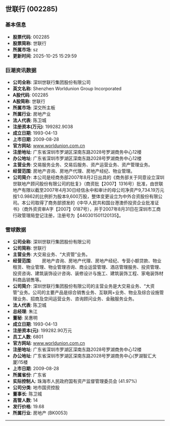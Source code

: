 ## 世联行 (002285)

### 基本信息

- **股票代码**: 002285
- **股票简称**: 世联行
- **所属市场**: sz
- **更新时间**: 2025-10-25 15:29:59

### 巨潮资讯数据

- **公司全称**: 深圳世联行集团股份有限公司
- **英文名称**: Shenzhen Worldunion Group Incorporated
- **A股代码**: 002285
- **A股简称**: 世联行
- **所属市场**: 深交所主板
- **所属行业**: 房地产业
- **法人代表**: 陈卫城
- **注册资本(万元)**: 199282.9038
- **成立日期**: 1993-04-13
- **上市日期**: 2009-08-28
- **官方网站**: www.worldunion.com.cn
- **注册地址**: 广东省深圳市罗湖区深南东路2028号罗湖商务中心12楼
- **办公地址**: 广东省深圳市罗湖区深南东路2028号罗湖商务中心12楼
- **主营业务**: 交易服务业务、交易后服务、资产运营业务、资产管理业务。
- **经营范围**: 房地产咨询、房地产代理、房地产经纪、物业管理。
- **公司简介**: 本公司是经商务部2007年8月2日出具的《商务部关于同意设立深圳世联地产顾问股份有限公司的批复》（商资批【2007】1316号）批准，由世联地产有限以截至2007年4月30日经信永中和审计的母公司净资产9,734.19万元按1:0.9862的比例折为股本9,600万股，整体变更设立为中外合资股份有限公司。本公司取得了商务部颁发的《中华人民共和国台港澳侨投资企业批准证书》（商外资资审A字【2007】0187号），并于2007年8月31日在深圳市工商行政管理局登记注册，注册号为【440301501120135】。

### 雪球数据

- **公司全称**: 深圳世联行集团股份有限公司
- **公司简称**: 世联行
- **主营业务**: 大交易业务、“大资管”业务。
- **经营范围**: 　　房地产咨询、房地产代理、房地产经纪、专营小额贷款、物业租赁、物业管理、物业管理咨询、商业运营管理、酒店管理服务、投资管理、投资咨询、建筑装饰设计咨询、装修设计与施工、建筑装饰工程、家电装饰材料商品销售等。
- **公司简介**: 深圳世联行集团股份有限公司的主营业务是大交易业务、“大资管”业务。公司的主要产品是综合销售业务、互联网+业务、物业及综合设施管理业务、招商及空间运营业务、咨询顾问业务、金融服务业务。
- **法人代表**: 陈卫城
- **总经理**: 朱江
- **董秘**: 吴惠明
- **成立日期**: 1993-04-13
- **注册资本(元)**: 199282.90万元
- **员工人数**: 6801
- **官方网站**: www.worldunion.com.cn
- **注册地址**: 广东省深圳市罗湖区深南东路2028号罗湖商务中心12楼
- **办公地址**: 广东省深圳市罗湖区深南东路2028号罗湖商务中心(罗湖智汇大厦)15楼
- **上市日期**: 2009-08-28
- **所属省份**: 广东省
- **实际控制人**: 珠海市人民政府国有资产监督管理委员会 (41.97%)
- **公司分类**: 地市国资控股
- **董事长**: 陈卫城
- **高管人数**: 14
- **发行价格**: 19.68
- **所属行业**: 房地产 (BK0053)

---